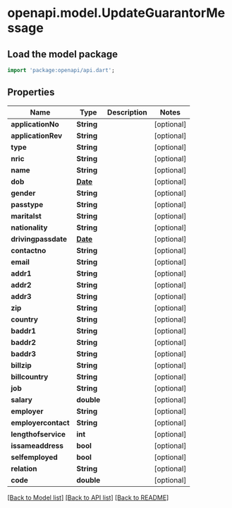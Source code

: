 # openapi.model.UpdateGuarantorMessage

## Load the model package
```dart
import 'package:openapi/api.dart';
```

## Properties
Name | Type | Description | Notes
------------ | ------------- | ------------- | -------------
**applicationNo** | **String** |  | [optional] 
**applicationRev** | **String** |  | [optional] 
**type** | **String** |  | [optional] 
**nric** | **String** |  | [optional] 
**name** | **String** |  | [optional] 
**dob** | [**Date**](Date.md) |  | [optional] 
**gender** | **String** |  | [optional] 
**passtype** | **String** |  | [optional] 
**maritalst** | **String** |  | [optional] 
**nationality** | **String** |  | [optional] 
**drivingpassdate** | [**Date**](Date.md) |  | [optional] 
**contactno** | **String** |  | [optional] 
**email** | **String** |  | [optional] 
**addr1** | **String** |  | [optional] 
**addr2** | **String** |  | [optional] 
**addr3** | **String** |  | [optional] 
**zip** | **String** |  | [optional] 
**country** | **String** |  | [optional] 
**baddr1** | **String** |  | [optional] 
**baddr2** | **String** |  | [optional] 
**baddr3** | **String** |  | [optional] 
**billzip** | **String** |  | [optional] 
**billcountry** | **String** |  | [optional] 
**job** | **String** |  | [optional] 
**salary** | **double** |  | [optional] 
**employer** | **String** |  | [optional] 
**employercontact** | **String** |  | [optional] 
**lengthofservice** | **int** |  | [optional] 
**issameaddress** | **bool** |  | [optional] 
**selfemployed** | **bool** |  | [optional] 
**relation** | **String** |  | [optional] 
**code** | **double** |  | [optional] 

[[Back to Model list]](../README.md#documentation-for-models) [[Back to API list]](../README.md#documentation-for-api-endpoints) [[Back to README]](../README.md)



